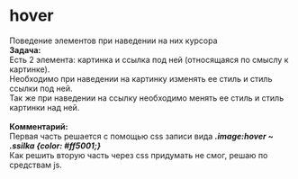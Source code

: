 # hover
Поведение элементов при наведении на них курсора<br>
<b>Задача:</b><br>
Есть 2 элемента: картинка и ссылка под ней (относящаяся по смыслу к картинке).<br>
Необходимо при наведении на картинку изменять ее стиль и стиль ссылки под ней.<br>
Так же при наведении на ссылку необходимо менять ее стиль и стиль картинки над ней.<br><br>
<b>Комментарий:</b><br>
Первая часть решается с помощью css записи вида <b><i>.image:hover ~ .ssilka {color: #ff5001;}</i></b><br>
Как решить вторую часть через css придумать не смог, решаю по средствам js.

